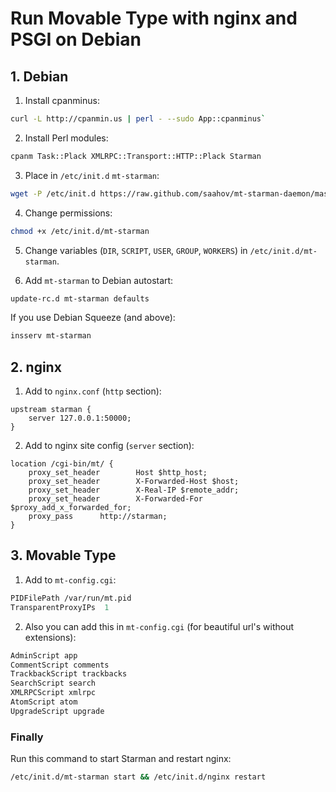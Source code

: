 # Run Movable Type with nginx and PSGI on Debian

## 1. Debian

 1. Install cpanminus:
```sh
curl -L http://cpanmin.us | perl - --sudo App::cpanminus`
```

 2. Install Perl modules:
```sh
cpanm Task::Plack XMLRPC::Transport::HTTP::Plack Starman
```

 3. Place in `/etc/init.d` `mt-starman`:
```sh
wget -P /etc/init.d https://raw.github.com/saahov/mt-starman-daemon/master/debian/mt-starman
```

 4. Change permissions:
```sh
chmod +x /etc/init.d/mt-starman
```

 5. Change variables (`DIR`, `SCRIPT`, `USER`, `GROUP`, `WORKERS`) in `/etc/init.d/mt-starman`.

 6. Add `mt-starman` to Debian autostart:
```sh
update-rc.d mt-starman defaults
```

 If you use Debian Squeeze (and above):
```sh
insserv mt-starman
```

## 2. nginx

 1. Add to `nginx.conf` (`http` section):
```nginx
upstream starman {
    server 127.0.0.1:50000;
}
```

 2. Add to nginx site config (`server` section):
```nginx
location /cgi-bin/mt/ {
    proxy_set_header        Host $http_host;
    proxy_set_header        X-Forwarded-Host $host;
    proxy_set_header        X-Real-IP $remote_addr;
    proxy_set_header        X-Forwarded-For $proxy_add_x_forwarded_for;
    proxy_pass      http://starman;
}
```

## 3. Movable Type

 1. Add to `mt-config.cgi`:
```perl
PIDFilePath /var/run/mt.pid
TransparentProxyIPs  1
```

 2. Also you can add this in `mt-config.cgi` (for beautiful url's without extensions):
```perl
AdminScript app
CommentScript comments
TrackbackScript trackbacks
SearchScript search
XMLRPCScript xmlrpc
AtomScript atom
UpgradeScript upgrade
```

### Finally

Run this command to start Starman and restart nginx:
```bash
/etc/init.d/mt-starman start && /etc/init.d/nginx restart
```
